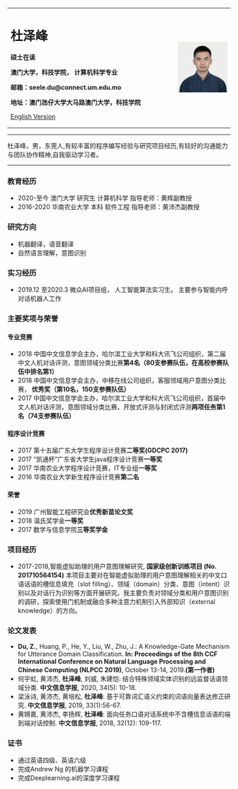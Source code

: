 <div>
<table border="0">
  <tr>
    <td width="75%">
      <h1>杜泽峰</h1>
      <p><b>硕士在读</b></p>
      <p><b>澳门大学，科技学院， 计算机科学专业</b></p>
      <p><b>邮箱：seele.du@connect.um.edu.mo</b></p>
      <p><b>地址：澳门氹仔大学大马路澳门大学，科技学院</b></p>
      <p><a href="/index-en.html">English Version</a></p>
    </td>
    <td width="25%">
      <img src="/RTXseeledu（杜泽峰）.jpg" width="100%">
    </td>
  </tr>
</table>
</div>

---

杜泽峰，男，东莞人,有较丰富的程序编写经验与研究项目经历,有较好的沟通能力与团队协作精神,自我驱动学习者。

---
### 教育经历
- 2020-至今 澳门大学 研究生  计算机科学 指导老师：黄辉副教授
- 2016-2020 华南农业大学 本科 软件工程 指导老师：黄沛杰副教授 

### 研究方向
- 机器翻译，语音翻译
- 自然语言理解，意图识别

### 实习经历
- 2019.12 至2020.3 微众AI项目组， 人工智能算法实习生。
主要参与智能内呼对话机器人工作


### 主要奖项与荣誉

#### 专业竞赛
- 2018 中国中文信息学会主办，哈尔滨工业大学和科大讯飞公司组织，第二届中文人机对话评测，意图领域分类比赛<b>第4名（80支参赛队伍，在高校参赛队伍中排名第1）</b>
- 2018 中国中文信息学会主办，中移在线公司组织，客服领域用户意图分类比赛，<b> 优秀奖（第10名，150支参赛队伍）</b>
- 2017 中国中文信息学会主办，哈尔滨工业大学和科大讯飞公司组织，首届中文人机对话评测，意图领域分类比赛，开放式评测与封闭式评测**两项任务第1名（74支参赛队伍）**

#### 程序设计竞赛
- 2017 第十五届广东大学生程序设计竞赛**二等奖(GDCPC 2017)**
- 2017 “凯通杯”广东省大学生java程序设计竞赛**一等奖**
- 2017 华南农业大学程序设计竞赛，IT专业组**一等奖**
- 2016 华南农业大学新生程序设计竞赛**第二名**

#### 荣誉
- 2019 广州智能工程研究会**优秀新苗论文奖**
- 2018 温氏奖学金**一等奖**
- 2017 数学与信息学院**三等奖学金**

### 项目经历
- 2017-2018,智能虚拟助理的用户意图理解研究, **国家级创新训练项目 (No. 201710564154)** 
本项目主要对在智能虚拟助理的用户意图理解相关的中文口语话语的槽信息填充（slot filling）、领域（domain）分类、意图（intent）识别以及对话行为识别等方面开展研究。我主要负责对领域分类和用户意图识别的调研，探索使用门机制或融合多种注意力机制引入外部知识（external knowledge）的方向。

### 论文发表
-	<b>Du, Z.</b>, Huang, P., He, Y., Liu, W., Zhu, J.: A Knowledge-Gate Mechanism for Utterance Domain Classification. **In: Proceedings of the 8th CCF International Conference on Natural Language Processing and Chinese Computing (NLPCC 2019)**, October 13-14, 2019.<b>(第一作者)</b>
-	何宇虹, 黄沛杰, **杜泽峰**, 刘威, 朱建恺: 结合特殊领域实体识别的远监督话语领域分类. **中文信息学报**, 2020, 34(5): 10-18.  
-	梁泳诗, 黄沛杰, 黄培松, **杜泽峰**: 基于可靠词汇语义约束的词语向量表达修正研究. **中文信息学报**, 2019, 33(1):56-67. 
-	黄锵嘉, 黄沛杰, 李扬辉, **杜泽峰**: 面向任务口语对话系统中不含槽信息话语的端到端对话控制. **中文信息学报**, 2018, 32(12): 109-117. 

### 证书
-	通过英语四级、英语六级
-	完成Andrew Ng 的机器学习课程
-	完成Deeplearning.ai的深度学习课程

